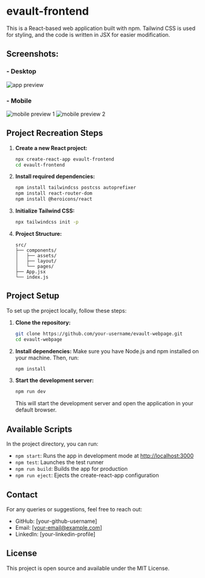 # evault-frontend

This is a React-based web application built with npm. Tailwind CSS is used for styling, and the code is written in JSX for easier modification.

## Screenshots:

### - Desktop 
![app preview](src/components/assets/screenshots/preview-1.jpg)

### - Mobile
![mobile preview 1](src/components/assets/screenshots/preview-2.png)
![mobile preview 2](src/components/assets/screenshots/preview-3.png)

## Project Recreation Steps

1. **Create a new React project:**
   ```bash
   npx create-react-app evault-frontend
   cd evault-frontend
   ```

2. **Install required dependencies:**
   ```bash
   npm install tailwindcss postcss autoprefixer
   npm install react-router-dom
   npm install @heroicons/react
   ```

3. **Initialize Tailwind CSS:**
   ```bash
   npx tailwindcss init -p
   ```

4. **Project Structure:**
   ```
   src/
   ├── components/
   │   ├── assets/
   │   ├── layout/
   │   └── pages/
   ├── App.jsx
   └── index.js
   ```

## Project Setup

To set up the project locally, follow these steps:

1. **Clone the repository:**
   ```bash
   git clone https://github.com/your-username/evault-webpage.git
   cd evault-webpage
   ```

2. **Install dependencies:**
   Make sure you have Node.js and npm installed on your machine. Then, run:
   ```bash
   npm install
   ```

3. **Start the development server:**
   ```bash
   npm run dev
   ```
   This will start the development server and open the application in your default browser.

## Available Scripts

In the project directory, you can run:

- `npm start`: Runs the app in development mode at [http://localhost:3000](http://localhost:3000)
- `npm test`: Launches the test runner
- `npm run build`: Builds the app for production
- `npm run eject`: Ejects the create-react-app configuration

## Contact

For any queries or suggestions, feel free to reach out:

- GitHub: [your-github-username]
- Email: [your-email@example.com]
- LinkedIn: [your-linkedin-profile]

## License

This project is open source and available under the MIT License.
